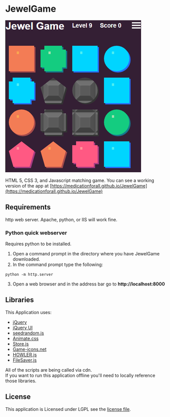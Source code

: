 # JewelGame


![Screenshot](image/screenshot.png)

HTML 5, CSS 3, and Javascript matching game.
You can see a working version of the app at [https://medicationforall.github.io/JewelGame](https://medicationforall.github.io/JewelGame)

## Requirements
http web server. Apache, python, or IIS will work fine.

### Python quick webserver
Requires python to be installed.
1. Open a command prompt in the directory where you have JewelGame downloaded.
2. In the command prompt type the following:
```
python -m http.server
```
3. Open a web browser and in the address bar go to **http://localhost:8000**

## Libraries
This Application uses:
* [jQuery](https://jquery.com/)
* [jQuery UI](https://jqueryui.com/)
* [seedrandom.js](https://github.com/davidbau/seedrandom)
* [Animate.css](https://daneden.github.io/animate.css/)
* [Store.js](https://github.com/marcuswestin/store.js)
* [Game-icons.net](http://game-icons.net/)
* [HOWLER.js](https://howlerjs.com/)
* [FileSaver.js](https://github.com/eligrey/FileSaver.js/)


All of the scripts are being called via cdn.<br />
If you want to run this application offline you'll need to locally reference those libraries.


## License
This application is Licensed under LGPL see the [license file](LICENSE).
